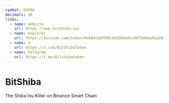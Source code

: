 ```yaml
---
symbol: SHIBA
decimals: 18
links:
  - name: website
    url: https://www.bitshiba.io/
  - name: explorer
    url: https://bscscan.com/token/0xb84cbbf09b3ed388a45cd875ebba41a20365e6e7
  - name: x
    url: https://x.com/BitShibaToken
  - name: telegram
    url: https://t.me/Bitshibatoken
---
```


# BitShiba

The Shiba Inu Killer on Binance Smart Chain
